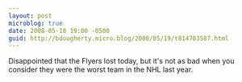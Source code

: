 ```yaml
---
layout: post
microblog: true
date: 2008-05-18 19:00 -0500
guid: http://bdougherty.micro.blog/2008/05/19/t814703587.html
---
```

Disappointed that the Flyers lost today, but it's not as bad when you consider they were the worst team in the NHL last year.

